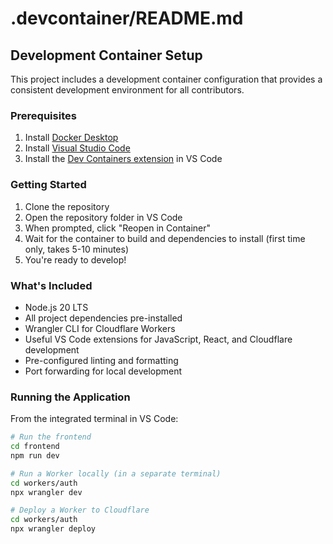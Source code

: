 # .devcontainer/README.md

## Development Container Setup

This project includes a development container configuration that provides a consistent development environment for all contributors.

### Prerequisites

1. Install [Docker Desktop](https://www.docker.com/products/docker-desktop)
2. Install [Visual Studio Code](https://code.visualstudio.com/)
3. Install the [Dev Containers extension](https://marketplace.visualstudio.com/items?itemName=ms-vscode-remote.remote-containers) in VS Code

### Getting Started

1. Clone the repository
2. Open the repository folder in VS Code
3. When prompted, click "Reopen in Container"
4. Wait for the container to build and dependencies to install (first time only, takes 5-10 minutes)
5. You're ready to develop!

### What's Included

- Node.js 20 LTS
- All project dependencies pre-installed
- Wrangler CLI for Cloudflare Workers
- Useful VS Code extensions for JavaScript, React, and Cloudflare development
- Pre-configured linting and formatting
- Port forwarding for local development

### Running the Application

From the integrated terminal in VS Code:

```bash
# Run the frontend
cd frontend
npm run dev

# Run a Worker locally (in a separate terminal)
cd workers/auth
npx wrangler dev

# Deploy a Worker to Cloudflare
cd workers/auth
npx wrangler deploy
